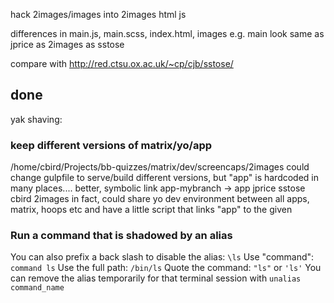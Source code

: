 

hack 2images/images into 2images
html 
js


differences in main.js, main.scss, index.html, images
e.g. 
main look same as jprice as 2images as sstose

compare with
http://red.ctsu.ox.ac.uk/~cp/cjb/sstose/


## done

yak shaving:

### keep different versions of matrix/yo/app

/home/cbird/Projects/bb-quizzes/matrix/dev/screencaps/2images
could change gulpfile to serve/build different versions, but "app" is hardcoded in many places....
better, symbolic link app-mybranch -> app
jprice sstose cbird 2images
in fact, could share yo dev environment between all apps, matrix, hoops etc
and have a little script that links "app" to the given 

### Run a command that is shadowed by an alias

You can also prefix a back slash to disable the alias: `\ls`
Use "command": `command ls`
Use the full path: `/bin/ls`
Quote the command: `"ls"` or `'ls'`
You can remove the alias temporarily for that terminal session with `unalias command_name`
